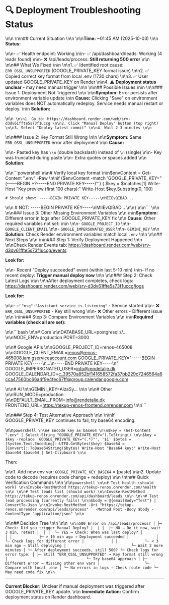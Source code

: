 # 🔍 Deployment Troubleshooting Status\n\n\n\n## Current Situation\n\n\n\n**Time:** ~01:45 AM (2025-10-03)\n\n
**Status:**
\n\n- ✅ Health endpoint: Working\n\n- ✅ /api/dashboard/leads: Working (4 leads found)\n\n- ❌ /api/leads/process: **Still returning 500 error**\n\n\n\n## What We Fixed\n\n\n\n1. ✅ Identified root cause: `ERR_OSSL_UNSUPPORTED` (GOOGLE_PRIVATE_KEY format issue)\n\n2. ✅ Copied correct key format from local .env (1730 chars)\n\n3. ✅ User updated GOOGLE_PRIVATE_KEY on Render\n\n4. ⚠️  **Deployment status unclear** - may need manual trigger\n\n\n\n## Possible Issues\n\n\n\n### Issue 1: Deployment Not Triggered\n\n\n\n**Symptom:** Error persists after environment variable update\n\n
**Cause:** Clicking "Save" on environment variables does NOT automatically redeploy. Service needs manual restart or deploy.\n\n
**Solution:**
\n\n```\n\n1. Go to: https://dashboard.render.com/web/srv-d3dv61ffte5s73f1uccg\n\n2. Click "Manual Deploy" button (top right)\n\n3. Select "Deploy latest commit"\n\n4. Wait 2-3 minutes\n\n```
\n\n### Issue 2: Key Format Still Wrong\n\n\n\n**Symptom:** Same `ERR_OSSL_UNSUPPORTED` error after deployment\n\n
**Cause:**
\n\n- Pasted key has `\\n` (double backslash) instead of `\n` (single)\n\n- Key was truncated during paste\n\n- Extra quotes or spaces added\n\n
**Solution:**
\n\n```powershell\n\n# Verify local key format\n\n$envContent = Get-Content ".env" -Raw\n\nif ($envContent -match 'GOOGLE_PRIVATE_KEY="(-----BEGIN.*?-----END PRIVATE KEY-----)"') {
    $key = $matches[1]
    Write-Host "Key preview (first 100 chars):"
    Write-Host $key.Substring(0, 100)
    
    # Should show: -----BEGIN PRIVATE KEY-----\nMIIEvQIBAD...\n\n    # NOT: -----BEGIN PRIVATE KEY-----\\nMIIEvQIBAD...\n\n}\n\n```\n\n\n\n### Issue 3: Other Missing Environment Variables\n\n\n\n**Symptom:** Different error in logs after GOOGLE_PRIVATE_KEY fix\n\n
**Cause:** Other required variables not set:\n\n\n\n- `GOOGLE_PROJECT_ID`\n\n- `GOOGLE_CLIENT_EMAIL`\n\n- `GOOGLE_IMPERSONATED_USER`\n\n- `GEMINI_KEY`\n\n
**Solution:** Check Render environment variables match local `.env`\n\n\n\n## Next Steps\n\n\n\n### Step 1: Verify Deployment Happened\n\n\n\nCheck Render Events tab: <https://dashboard.render.com/web/srv-d3dv61ffte5s73f1uccg/events>

**Look for:**
\n\n- Recent "Deploy succeeded" event (within last 5-10 min)\n\n- If no recent deploy: **Trigger manual deploy now**\n\n\n\n### Step 2: Check Latest Logs\n\n\n\nAfter deployment completes, check logs: <https://dashboard.render.com/web/srv-d3dv61ffte5s73f1uccg/logs>

**Look for:**
\n\n- ✅ `"msg":"Assistant service is listening"` - Service started\n\n- ❌ `ERR_OSSL_UNSUPPORTED` - Key still wrong\n\n- ❌ Other errors - Different issue\n\n\n\n### Step 3: Compare Environment Variables\n\n\n\n**Required variables (check all are set):**
\n\n```bash\n\n# Core\n\nDATABASE_URL=postgresql://...\n\nNODE_ENV=production
PORT=3000
\n\n# Google APIs\n\nGOOGLE_PROJECT_ID=renos-465008\n\nGOOGLE_CLIENT_EMAIL=renos@renos-465008.iam.gserviceaccount.com
GOOGLE_PRIVATE_KEY="-----BEGIN PRIVATE KEY-----\n...\n-----END PRIVATE KEY-----\n"
GOOGLE_IMPERSONATED_USER=info@rendetalje.dk
GOOGLE_CALENDAR_ID=c_39570a852bf141658572fa37bb229c7246564a6cca47560bc66a4f9e4fec67ff@group.calendar.google.com
\n\n# AI\n\nGEMINI_KEY=AIzaSy...\n\n\n\n# Other\n\nRUN_MODE=production\n\nDEFAULT_EMAIL_FROM=info@rendetalje.dk
FRONTEND_URL=https://tekup-renos-frontend.onrender.com\n\n```
\n\n### Step 4: Test Alternative Approach\n\n\n\nIf GOOGLE_PRIVATE_KEY continues to fail, try base64 encoding:
\n\n```powershell\n\n# Encode key as base64\n\n$key = (Get-Content ".env" | Select-String "GOOGLE_PRIVATE_KEY=").ToString()\n\n$key = $key -replace 'GOOGLE_PRIVATE_KEY="(.*)"', '$1'
$bytes = [System.Text.Encoding]::UTF8.GetBytes($key)
$base64 = [Convert]::ToBase64String($bytes)
Write-Host "Base64 key:"
Write-Host $base64
$base64 | Set-Clipboard\n\n```

Then:
\n\n1. Add new env var: `GOOGLE_PRIVATE_KEY_BASE64` = [paste]\n\n2. Update code to decode (requires code change + redeploy)\n\n\n\n## Quick Verification Commands\n\n\n\n```powershell\n\n# Test health (should work)\n\nInvoke-RestMethod https://tekup-renos.onrender.com/health\n\n\n\n# Test leads list (should work)\n\nInvoke-RestMethod https://tekup-renos.onrender.com/api/dashboard/leads\n\n\n\n# Test lead processing (currently fails)\n\n$body = @{emailBody="Test"} | ConvertTo-Json\n\nInvoke-RestMethod -Uri "https://tekup-renos.onrender.com/api/leads/process" `
  -Method Post -Body $body -ContentType "application/json"\n\n```
\n\n## Decision Tree\n\n\n\n```\n\n500 Error on /api/leads/process?
│
├─ Check: Did you trigger Manual Deploy?
│  │
│  ├─ NO → Do it now, wait 3 min, retest
│  │
│  └─ YES → Check: When was last deploy?
│            │
│            ├─ > 10 min ago → Deployment succeeded
│            │                 └─ Check logs for different error
│            │
│            └─ < 3 min ago → Still deploying
│                             └─ Wait 2 more minutes
│
└─ After deployment succeeds, still 500?
   └─ Check logs for error type:
      │
      ├─ Still "ERR_OSSL_UNSUPPORTED" → Key format still wrong
      │                                   └─ Try base64 approach
      │
      ├─ Different error → Missing other env vars
      │                    └─ Compare with local .env
      │
      └─ No errors in logs → Check route code
                              └─ May need code fix\n\n```

---

**Current Blocker:** Unclear if manual deployment was triggered after GOOGLE_PRIVATE_KEY update.\n\n
**Immediate Action:** Confirm deployment status on Render dashboard.
